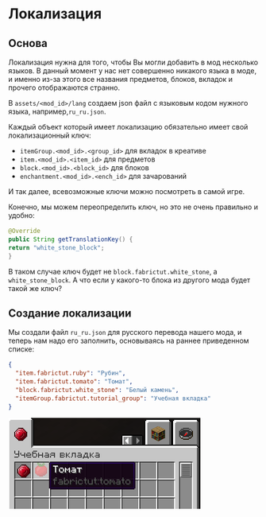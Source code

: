 # Локализация
## Основа
Локализация нужна для того, чтобы Вы могли добавить в мод несколько языков.
В данный момент у нас нет совершенно никакого языка в моде, и именно из-за этого все названия предметов, блоков, вкладок и прочего отображаются странно.

В `assets/<mod_id>/lang` создаем json файл с языковым кодом нужного языка, например,`ru_ru.json`.

Каждый объект который имеет локализацию обязательно имеет свой локализационный ключ:
* `itemGroup.<mod_id>.<group_id>` для вкладок в креативе
* `item.<mod_id>.<item_id>` для предметов
* `block.<mod_id>.<block_id>` для блоков
* `enchantment.<mod_id>.<ench_id>` для зачарований

И так далее, всевозможные ключи можно посмотреть в самой игре.

Конечно, мы можем переопределить ключ, но это не очень правильно и удобно:
```java
@Override
public String getTranslationKey() {
return "white_stone_block";
}
```
В таком случае ключ будет не `block.fabrictut.white_stone`, а `white_stone_block`. А что если у какого-то блока из другого мода будет такой же ключ?

## Создание локализации
Мы создали файл `ru_ru.json` для русского перевода нашего мода, и теперь нам надо его заполнить, основываясь на раннее приведенном списке:
```json
{
  "item.fabrictut.ruby": "Рубин",
  "item.fabrictut.tomato": "Томат",
  "block.fabrictut.white_stone": "Белый камень",
  "itemGroup.fabrictut.tutorial_group": "Учебная вкладка"
}
```
![переведенные предметы](images/locale.png)